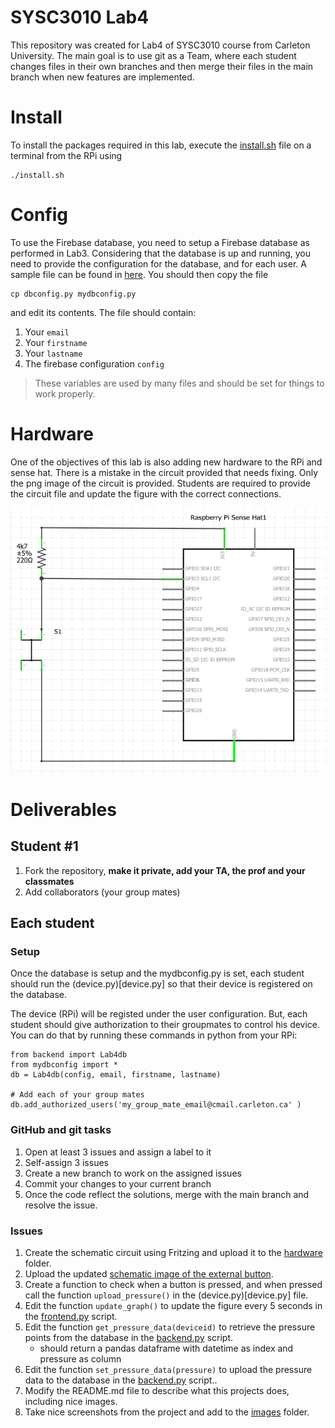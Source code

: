 # SYSC3010 Lab4
This repository was created for Lab4 of SYSC3010 course from Carleton University. The main goal is to use git as a Team, where each student changes files in their own branches and then merge their files in the main branch when new features are implemented.

# Install
To install the packages required in this lab, execute the [install.sh](install.sh) file on a terminal from the RPi using
```
./install.sh
```

# Config
To use the Firebase database, you need to setup a Firebase database as performed in Lab3. 
Considering that the database is up and running, you need to provide the configuration for the database, and for each user. A sample file can be found in [here](dbconfig.py). You should then copy the file
```
cp dbconfig.py mydbconfig.py
``` 
and edit its contents. The file should contain:
1. Your ```email```
2. Your ```firstname```
3. Your ```lastname```
4. The firebase configuration ```config```

> These variables are used by many files and should be set for things to work properly.

# Hardware
One of the objectives of this lab is also adding new hardware to the RPi and sense hat. There is a mistake in the circuit provided that needs fixing. Only the png image of the circuit is provided. Students are required to provide the circuit file and update the figure with the correct connections.

![ External button to upload pressure values from sense hat ](images/external_button.png)

# Deliverables

## Student #1
1. Fork the repository, **make it private, add your TA, the prof and your classmates**
2. Add collaborators (your group mates)

## Each student

### Setup
Once the database is setup and the mydbconfig.py is set, each student should run the (device.py)[device.py] so that their device is registered on the database.

The device (RPi) will be registed under the user configuration. But, each student should give authorization to their groupmates to control his device. You can do that by running these commands in python from your RPi:
```
from backend import Lab4db
from mydbconfig import *
db = Lab4db(config, email, firstname, lastname)

# Add each of your group mates
db.add_authorized_users('my_group_mate_email@cmail.carleton.ca' )
```

### GitHub and git tasks
1. Open at least 3 issues and assign a label to it
2. Self-assign 3 issues
3. Create a new branch to work on the assigned issues
4. Commit your changes to your current branch
5. Once the code reflect the solutions, merge with the main branch and resolve the issue.

### Issues
1. Create the schematic circuit using Fritzing and upload it to the [hardware](hardware) folder.
2. Upload the updated [schematic image of the external button](images/external_button.png).
3. Create a function to check when a button is pressed, and when pressed call the function ```upload_pressure()``` in the (device.py)[device.py] file.
4. Edit the function ```update_graph()``` to update the figure every 5 seconds in the [frontend.py](frontend.py) script.
5. Edit the function ```get_pressure_data(deviceid)``` to retrieve the pressure points from the database in the [backend.py](backend.py) script.
   - should return a pandas dataframe with datetime as index and pressure as column
7. Edit the function ```set_pressure_data(pressure)``` to upload the pressure data to the database in the [backend.py](backend.py) script..
8. Modify the README.md file to describe what this projects does, including nice images.
9. Take nice screenshots from the project and add to the [images](images) folder.
